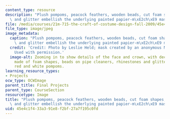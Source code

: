 ```yaml
---
content_type: resource
description: "Plush pompoms, peacock feathers, wooden beads, cut foam shapes, rhinestones,\
  \ and glitter embellish the underlying painted papier-m\xE2ch\xE9 mask."
file: /media/courses/21m-715-the-craft-of-costume-design-fall-2009/45e4c1f433a391e8f2bf27a7f195c0fd_IMG_1073.jpg
file_type: image/jpeg
image_metadata:
  caption: "Plush pompoms, peacock feathers, wooden beads, cut foam shapes, rhinestones,\
    \ and glitter embellish the underlying painted papier-m\xE2ch\xE9 mask."
  credit: 'Credit: Photo by Leslie Held; mask created by an anonymous MIT student.
    Used with permission.'
  image-alt: Zooming in to show details of the face and crown, with decorative elements
    made of foam shapes, beads on pipe cleaners, rhinestones and glitter, and large
    red and white pompoms.
learning_resource_types:
- Projects
ocw_type: OCWImage
parent_title: Final Projects
parent_type: CourseSection
resourcetype: Image
title: "Plush pompoms, peacock feathers, wooden beads, cut foam shapes, rhinestones,\
  \ and glitter embellish the underlying painted papier-m\xE2ch\xE9 mask"
uid: 45e4c1f4-33a3-91e8-f2bf-27a7f195c0fd
---
```

